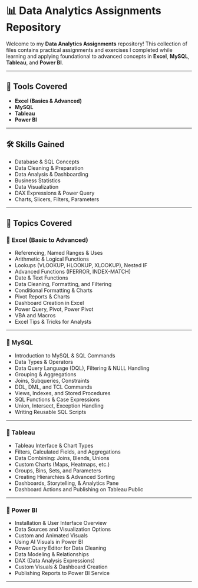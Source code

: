 # 📊 Data Analytics Assignments Repository

Welcome to my **Data Analytics Assignments** repository! This collection of files contains practical assignments and exercises I completed while learning and applying foundational to advanced concepts in **Excel**, **MySQL**, **Tableau**, and **Power BI**.

---

## 🧠 Tools Covered

- **Excel (Basics & Advanced)**
- **MySQL**
- **Tableau**
- **Power BI**

---

## 🛠️ Skills Gained

- Database & SQL Concepts  
- Data Cleaning & Preparation  
- Data Analysis & Dashboarding  
- Business Statistics  
- Data Visualization  
- DAX Expressions & Power Query  
- Charts, Slicers, Filters, Parameters  

---

## 📘 Topics Covered

### 📗 Excel (Basic to Advanced)
- Referencing, Named Ranges & Uses
- Arithmetic & Logical Functions
- Lookups (VLOOKUP, HLOOKUP, XLOOKUP), Nested IF
- Advanced Functions (IFERROR, INDEX-MATCH)
- Date & Text Functions
- Data Cleaning, Formatting, and Filtering
- Conditional Formatting & Charts
- Pivot Reports & Charts
- Dashboard Creation in Excel
- Power Query, Pivot, Power Pivot
- VBA and Macros
- Excel Tips & Tricks for Analysts

---

### 📘 MySQL
- Introduction to MySQL & SQL Commands
- Data Types & Operators
- Data Query Language (DQL), Filtering & NULL Handling
- Grouping & Aggregations
- Joins, Subqueries, Constraints
- DDL, DML, and TCL Commands
- Views, Indexes, and Stored Procedures
- SQL Functions & Case Expressions
- Union, Intersect, Exception Handling
- Writing Reusable SQL Scripts

---

### 📘 Tableau
- Tableau Interface & Chart Types
- Filters, Calculated Fields, and Aggregations
- Data Combining: Joins, Blends, Unions
- Custom Charts (Maps, Heatmaps, etc.)
- Groups, Bins, Sets, and Parameters
- Creating Hierarchies & Advanced Sorting
- Dashboards, Storytelling, & Analytics Pane
- Dashboard Actions and Publishing on Tableau Public

---

### 📘 Power BI
- Installation & User Interface Overview
- Data Sources and Visualization Options
- Custom and Animated Visuals
- Using AI Visuals in Power BI
- Power Query Editor for Data Cleaning
- Data Modeling & Relationships
- DAX (Data Analysis Expressions)
- Custom Visuals & Dashboard Creation
- Publishing Reports to Power BI Service

---
